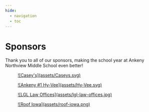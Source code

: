 ```yaml
---
hide:
  - navigation
  - toc
---
```


# Sponsors

Thank you to all of our sponsors, making the school year at Ankeny Northview Middle School even better!

<figure markdown="span">
  <a href="https://www.caseys.com/">
    ![Casey's](assets/Caseys.svg)
  </a>
</figure>

<figure markdown="span">
  <a href="https://www.hy-vee.com/stores/detail.aspx?sc=1022">
    ![Ankeny #1 Hy-Vee](assets/Hy-Vee.svg)
  </a>
</figure>

<figure markdown="span">
  <a href="https://www.ankenylaw.com/">
    ![LGL Law Offices](assets/lgl-law-offices.jpg)
  </a>
</figure>

<figure markdown="span">
  <a href="https://roofiowa.com/">
    ![Roof Iowa](assets/roof-iowa.png)
  </a>
</figure>
